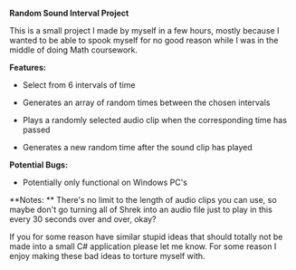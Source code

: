 **Random Sound Interval Project**

This is a small project I made by myself in a few hours, mostly because I wanted to be able to spook myself for no good reason while I was in the middle of doing Math coursework. 


**Features:**
- Select from 6 intervals of time

- Generates an array of random times between the chosen intervals

- Plays a randomly selected audio clip when the corresponding time has passed

- Generates a new random time after the sound clip has played

 

**Potential Bugs:**

- Potentially only functional on Windows PC's


**Notes: ** There's no limit to the length of audio clips you can use, so maybe don't go turning all of Shrek into an audio file just to play in this every 30 seconds over and over, okay?


If you for some reason have similar stupid ideas that should totally not be made into a small C# application please let me know. For some reason I enjoy making these bad ideas to torture myself with.
